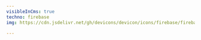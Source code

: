 ```yaml
---
visibleInCms: true
techno: firebase
img: https://cdn.jsdelivr.net/gh/devicons/devicon/icons/firebase/firebase-original.svg

---
```

